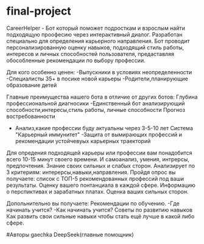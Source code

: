 # final-project
CareerHelper - Бот который поможет подросткам и взрослым найти подходящую проофесию через 
интерактивный диалог. Разработан специально для определения карьерного направления. Бот 
проводит персонализированную оценку навыков, подходящий стиль работы, интересов и личных способностей пользователя,
предаставляя обособленные рекомендации по выбору профессии. 

Для кого особенно ценен:
-Выпускники в условиях неопределенности 
-Специалисты 35+ в посике новой карьеры 
-Родители,планирующие образование детей

Главные преимущества нашего бота в отличие от других ботов:
Глубина профессиональной диагносики 
-Единственный бот анализирующий способности,интересы,стиль работы, личные способности
Прогноз востребованности 
- Анализ,какие профессии буду актуальны через 3-5-10 лет
Система "Карьерный иммунитет"
-Защита от вымирающих профессий и рекомендации устойчевуых карьерных траекторий

Для опредения подходящей карьеры или профессии вам понадобится всего 10-15 минут своего
времени. И самоанализ, умения, интрерсы, предпочтения. Знание своих сильных и слабых сторон.
Анализирует по 3 критериям: интерерсы,навыки,направления. 
Пройдя опрос вы получаете: список с ТОП-5 рекомендованных профессий под ваши результаты.
Оценку вашего понтанциала в каждой сфере. Информацию о перспиктивах и зарабатных платах.
Оценка ваших сильных сторон. 

Допольнительно вы получаете:
Рекомендации по обучению. 
-Где начинать учится?
-Как начинать учится? 
Советы по развитию навыков
Как развить свои сильные навыки чтобы стать ещё лучше в какой либо сфере.





#Авторы 
gaechka 
DeepSeek(главные помощник)
